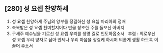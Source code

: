 ## [280] 성 요셉 찬양하세

1) 성 요셉 찬양하세 주님의 양부를 정결하신 성 요셉 마리아의 정배  
2) 축복받은 성 요셉 찬미할지어다 만물 창조한 주를 돌보신 아버지  
3) 구세주 예수님을 기르신 성 요셉 우리를 생명 길로 인도하옵소서  
후렴 : 의로우신 성 요셉 우리 양자로 삼아 언제나 우리 마음을 정결케 하시며 의롭게 생활 하도록 이끌어 주소서
